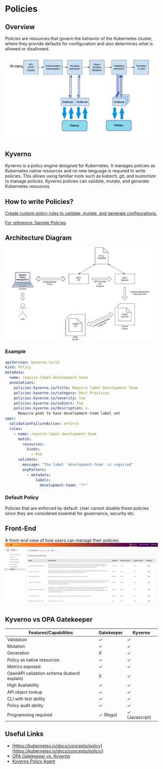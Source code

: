 # Policies

## Overview

Policies are resources that govern the behavior of the Kubernetes cluster, where they provide defaults for configuration and also determines what is allowed or disallowed.

![image](./images/how-policies-work.png)

## Kyverno

Kyverno is a policy engine designed for Kubernetes. It manages policies as Kubernetes native resources and no new language is required to write policies. This allows using familiar tools such as kubectl, git, and kustomize to manage policies. Kyverno policies can validate, mutate, and generate Kubernetes resources.

## How to write Policies?

[Create custom policy rules to validate, mutate, and generate configurations.](https://kyverno.io/docs/writing-policies)

[For reference: Sample Policies](https://kyverno.io/policies/)

## Architecture Diagram

![image](./images/managed-policies-architecture-diagram.png)

### Example

```yaml
apiVersion: kyverno.io/v1
kind: Policy
metadata:
  name: require-label-development-team
  annotations:
    policies.kyverno.io/title: Require label Development Team
    policies.kyverno.io/category: Best Practices
    policies.kyverno.io/severity: low
    policies.kyverno.io/subject: Pod
    policies.kyverno.io/description: >-
      Require pods to have development-team label set
spec:
  validationFailureAction: enforce
  rules:
    - name: require-label-development-team
      match:
        resources:
          kinds:
            - Pod
      validate:
        message: "The label `development-team` is required"
        anyPattern:
          - metadata:
              labels:
                development-team: "?*"
```

### Default Policy

Policies that are enforced by default. User cannot disable these policies since they are considered essential for governance, security etc.

## Front-End

A front-end view of how users can manage their policies.
![image](./images/policies-frontend.png)

## Kyverno vs OPA Gatekeeper

| Features/Capabilities                       | Gatekeeper | Kyverno        |
| ------------------------------------------- | ---------- | -------------- |
| Validation                                  | ✓          | ✓              |
| Mutation                                    | ✓          | ✓              |
| Generation                                  | X          | ✓              |
| Policy as native resources                  | ✓          | ✓              |
| Metrics exposed                             | ✓          | ✓              |
| OpenAPI validation schema (kubectl explain) | X          | ✓              |
| High Availability                           | ✓          | ✓              |
| API object lookup                           | ✓          | ✓              |
| CLI with test ability                       | ✓          | ✓              |
| Policy audit ability                        | ✓          | ✓              |
| Programming required                        | ✓ (Rego)   | ✓ (Javascript) |

## Useful Links

- [https://kubernetes.io/docs/concepts/policy](https://kubernetes.io/docs/concepts/policy/)
- [OPA Gatekeeper vs. Kyverno](https://www.youtube.com/watch?v=9gSrRNmmKBc)
- [Kyverno Policy Agent](https://thenewstack.io/kyverno-kubernetes-configuration-via-policy/)
